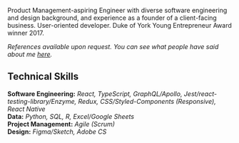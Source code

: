 Product Management-aspiring Engineer with diverse software engineering and design background, and experience as a founder of a client-facing business. User-oriented developer. Duke of York Young Entrepreneur Award winner 2017.

_References available upon request. You can see what people have said about me [here](https://github.com/mcclowes/mcclowes/blob/master/recommendations.md)._

## Technical Skills

__Software Engineering:__ _React, TypeScript, GraphQL/Apollo, Jest/react-testing-library/Enzyme, Redux, CSS/Styled-Components (Responsive), React Native_  
__Data:__ _Python, SQL, R, Excel/Google Sheets_  
__Project Management:__ _Agile (Scrum)_  
__Design:__ _Figma/Sketch, Adobe CS_
